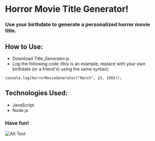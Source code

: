 # Horror Movie Title Generator!

### Use your birthdate to generate a personalized horror movie title.

## How to Use:

- Download Title_Generator.js
- Log the following code (this is an example, replace with your own birthdate (or a friend's) using the same syntax):

```
console.log(horrorMovieGenerator("March", 23, 1992));
```

## Technologies Used:

- JavaScript
- Node.js

### Have fun!
![Alt Text](https://i.gifer.com/XOsa.gif)


